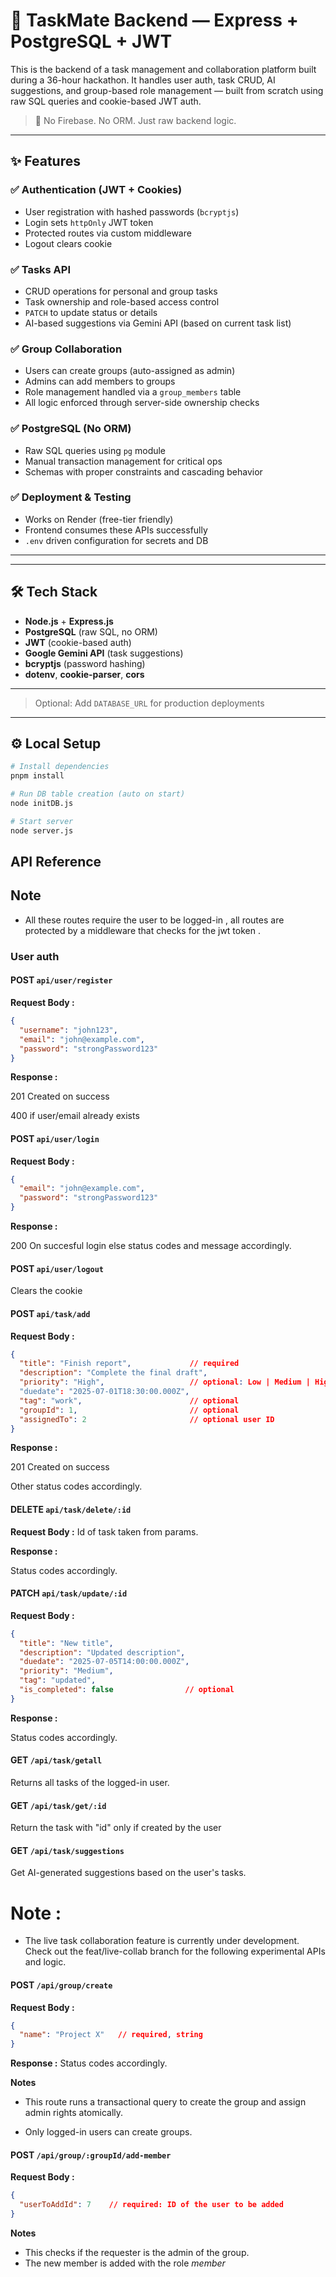 # 🔧 TaskMate Backend — Express + PostgreSQL + JWT

This is the backend of a task management and collaboration platform built during a 36-hour hackathon. It handles user auth, task CRUD, AI suggestions, and group-based role management — built from scratch using raw SQL queries and cookie-based JWT auth.

> 🚀 No Firebase. No ORM. Just raw backend logic.

---

## ✨ Features

### ✅ Authentication (JWT + Cookies)
- User registration with hashed passwords (`bcryptjs`)
- Login sets `httpOnly` JWT token
- Protected routes via custom middleware
- Logout clears cookie

### ✅ Tasks API
- CRUD operations for personal and group tasks
- Task ownership and role-based access control
- `PATCH` to update status or details
- AI-based suggestions via Gemini API (based on current task list)

### ✅ Group Collaboration
- Users can create groups (auto-assigned as admin)
- Admins can add members to groups
- Role management handled via a `group_members` table
- All logic enforced through server-side ownership checks

### ✅ PostgreSQL (No ORM)
- Raw SQL queries using `pg` module
- Manual transaction management for critical ops
- Schemas with proper constraints and cascading behavior

### ✅ Deployment & Testing
- Works on Render (free-tier friendly)
- Frontend consumes these APIs successfully
- `.env` driven configuration for secrets and DB

---


---

## 🛠️ Tech Stack

- **Node.js** + **Express.js**
- **PostgreSQL** (raw SQL, no ORM)
- **JWT** (cookie-based auth)
- **Google Gemini API** (task suggestions)
- **bcryptjs** (password hashing)
- **dotenv**, **cookie-parser**, **cors**

---


> Optional: Add `DATABASE_URL` for production deployments

---

## ⚙️ Local Setup

```bash
# Install dependencies
pnpm install

# Run DB table creation (auto on start)
node initDB.js

# Start server
node server.js
```

## API Reference

## Note
- All these routes require the user to be logged-in , all routes are protected by a middleware that checks for the jwt token .

### User auth
#### POST `api/user/register`
**Request Body :**
```json
{
  "username": "john123",
  "email": "john@example.com",
  "password": "strongPassword123"
} 
```
**Response :**

201 Created on success

400 if user/email already exists

#### POST `api/user/login`
**Request Body :**
```json
{
  "email": "john@example.com",
  "password": "strongPassword123"
} 
```
**Response :**

200 On succesful login else status codes and message accordingly.

#### POST `api/user/logout`

Clears the cookie

#### POST `api/task/add`
**Request Body :**
```json
{
  "title": "Finish report",             // required
  "description": "Complete the final draft",
  "priority": "High",                   // optional: Low | Medium | High
  "duedate": "2025-07-01T18:30:00.000Z",
  "tag": "work",                        // optional
  "groupId": 1,                         // optional
  "assignedTo": 2                       // optional user ID
}

```
**Response :**

201 Created on success

Other status codes accordingly.

#### DELETE `api/task/delete/:id`
**Request Body :**
Id of task taken from params.

**Response :**

Status codes accordingly.


#### PATCH `api/task/update/:id`
**Request Body :**
```json
{
  "title": "New title",
  "description": "Updated description",
  "duedate": "2025-07-05T14:00:00.000Z",
  "priority": "Medium",
  "tag": "updated",
  "is_completed": false                // optional
}
```
**Response :**

Status codes accordingly.

#### GET `/api/task/getall`
Returns all tasks of the logged-in user.

#### GET `/api/task/get/:id`
Return the task with "id" only if created by the user

#### GET `/api/task/suggestions`
Get AI-generated suggestions based on the user's tasks.

# Note :
- The live task collaboration feature is currently under development.
Check out the feat/live-collab branch for the following experimental APIs and logic.

#### POST `/api/group/create`
**Request Body :**
```json
{
  "name": "Project X"   // required, string
}
```
**Response :**
Status codes accordingly.

**Notes**
- This route runs a transactional query to create the group and assign admin rights atomically.

- Only logged-in users can create groups.

#### POST `/api/group/:groupId/add-member`
**Request Body :**
```json
{
  "userToAddId": 7    // required: ID of the user to be added
}
```
**Notes**
- This checks if the requester is the admin of the group.
- The new member is added with the role *member*

